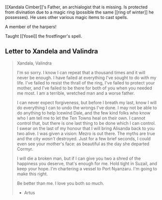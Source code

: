 [[Xandala Cimber]]'s Father, an archialogist that is missing. Is protected from divination due to a magic ring (possible the same [[ring of winter]] he possesses). He uses other various magic items to cast spells.

A member of the harpers!

Taught [[Yosei]] the frostfinger's spell.

## Letter to Xandela and Valindra
> Xandala, Valindra
> 
> I'm so sorry. I know I can repeat that a thousand times and it will never be enough. I have failed at everything I've sought to do with my life. I've failed to resist the thrall of the ring, I've failed to protect your mother, and I've failed to be there for both of you when you needed me most. I am a terrible, wretched man and a worse father.
> 
> I can never expect forgiveness, but before I breath my last, know I will do everything I can to undo the wrongs I've done. I may not be able to do anything to help Icewind Dale, and the few kind folks who know who I am tell me to let the Ten Towns heal on their own. I cannot control that, but there is one last thing to be done which I can control. I swear on the last of my honour that I will bring Alisanda back to you two alive. I was given a vision: Mezro is out there. The myths are true and the city _wasn't_ destroyed. Just for a few brief seconds, I could even see your mother's face: as beautiful as the day she departed Cormyr.
> 
> I will die a broken man, but if I can give you two a shred of the happiness you deserve, that's enough for me. Hold tight in Suzail, and keep your hope. I'm chartering a vessel to Port Nyanzaru. I'm going to make this right.
> 
> Be better than me. I love you both so much.
> 
> - Artus
